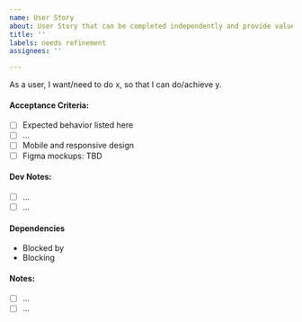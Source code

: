 ```yaml
---
name: User Story
about: User Story that can be completed independently and provide value to users
title: ''
labels: needs refinement
assignees: ''

---
```


As a user, I want/need to do x, so that I can do/achieve y.

#### Acceptance Criteria:
- [ ] Expected behavior listed here
- [ ] ...
- [ ] Mobile and responsive design
- [ ] Figma mockups: TBD

#### Dev Notes:
- [ ] ...
- [ ] ...

#### Dependencies
- Blocked by
- Blocking

#### Notes:
- [ ] ...
- [ ] ...
